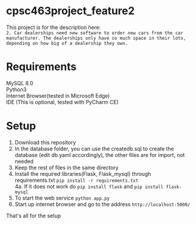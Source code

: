 # cpsc463project_feature2  
This  project is for the description here:  
`2. Car dealerships need new software to order new cars from the car manufacturer. The dealerships only have so much space in their lots, depending on how big of a dealership they own.`  
# Requirements
MySQL 8.0  
Python3  
Internet Browser(tested in Microsoft Edge)  
IDE (This is optional, tested with PyCharm CE)
# Setup  
1. Download this repository  
2. In the database folder, you can use the createdb.sql to create the database (edit db.yaml accordingly), the other files are for import, not needed  
3. Keep the rest of files in the same directory  
4. Install the required libraries(Flask, Flask_mysql) through requirements.txt `pip install -r requirements.txt`  
  4a. If it does not work do `pip install flask` and `pip install flask-mysql`  
5. To start the web service `python app.py`  
6. Start up internet browser and go to the address `http://localhost:5000/`  
  
That's all for the setup
